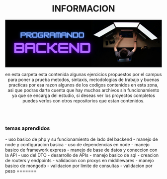 <h1 align="center">INFORMACION</h1>

<img align="center" src="https://github.com/JuanDavidEscalanteCastaneda-Campus/repository_study_backend/blob/main/backend.png"></img>

<p align="center">en esta carpeta esta contenida algunas ejercicios propuestos por el campus para poner a prueba metodos, sintaxis, metodologias de trabajo y buenas practicas por esa  razon algunos de los codigos contenidos en esta zona, asi que podras darte cuenta que hay muchos archivos sin funcionamiento ya que se encarga del estudio, si deseas ver los proyectos completos puedes verlos con otros repositorios que estan contenidos.</p>

<br>
<br>

<h3>temas aprendidos</h3>
- uso basico de php y su funcionamiento de lado del backend
- manejo de node y configuracion basica
- uso de dependencias en node 
- manejo basico de framework express
- manejo de base de datos y coneccion con la API
- uso del DTO
- desarrollo de APIs
- manejo basico de sql
- creacion de routers y endpoints 
- validacion con proxys en middlewares
- manejo basico de mongodb
- validacion por limite de consultas
- validacion por peso
=======

